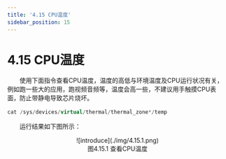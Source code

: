 ```yaml
---
title: '4.15 CPU温度'
sidebar_position: 15
---
```


# 4.15 CPU温度


&emsp;&emsp;使用下面指令查看CPU温度，温度的高低与环境温度及CPU运行状况有关，例如跑一些大的应用，跑视频音频等，温度会高一些，不建议用手触摸CPU表面，防止带静电导致芯片烧坏。

```c#
cat /sys/devices/virtual/thermal/thermal_zone*/temp
```

&emsp;&emsp;运行结果如下图所示：


<center>
![introduce](./img/4.15.1.png)<br />
图4.15.1 查看CPU温度
</center>







